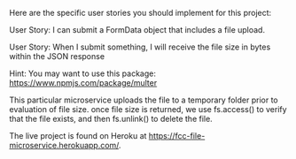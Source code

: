 Here are the specific user stories you should implement for this project:

User Story: I can submit a FormData object that includes a file upload.

User Story: When I submit something, I will receive the file size in bytes within the JSON response

Hint: You may want to use this package: https://www.npmjs.com/package/multer

This particular microservice uploads the file to a temporary folder prior to evaluation of file size.
once file size is returned, we use fs.access() to verify that the file exists, and then fs.unlink() to
delete the file.

The live project is found on Heroku at https://fcc-file-microservice.herokuapp.com/.